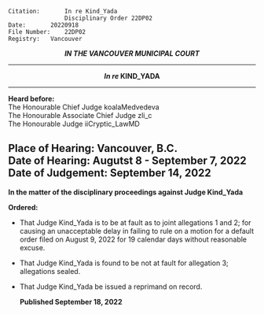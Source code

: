 	Citation:       In re Kind_Yada
                	Disciplinary Order 22DP02
	Date:		20220918
	File Number:	22DP02
	Registry:	Vancouver

<p align="center"><b><i>
				IN THE VANCOUVER MUNICIPAL COURT
</b></i>

---

<p align="center">  <i>   <b>  In re </i>KIND_YADA	  </b>

---
	
**Heard before:**
<br> The Honourable Chief Judge koalaMedvedeva
<br> The Honourable Associate Chief Judge zli_c
<br> The Honourable Judge iiCryptic_LawMD

Place of Hearing: **Vancouver, B.C.**
<br>				Date of Hearing: **Augutst 8 - September 7, 2022**
<br>				Date of Judgement: **September 14, 2022**
---

  **In the matter of the disciplinary proceedings against Judge Kind_Yada**
  
**Ordered:**
  
- That Judge Kind_Yada is to be at fault as to joint allegations 1 and 2; for causing an unacceptable delay in failing to rule on a motion for a default order filed on August 9, 2022 for 19 calendar days without reasonable excuse.
- That Judge Kind_Yada is found to be not at fault for allegation 3; allegations sealed. 
- That Judge Kind_Yada be issued a reprimand on record.
  
  **Published September 18, 2022**
